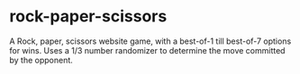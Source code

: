 # rock-paper-scissors
A Rock, paper, scissors website game, with a best-of-1 till best-of-7 options for wins. Uses a 1/3 number randomizer to determine the move committed by the opponent.

